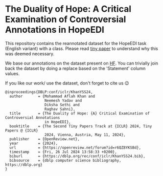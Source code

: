 # The Duality of Hope: A Critical Examination of Controversial Annotations in HopeEDI

This repository contains the reannotated dataset for the HopeEDI task (English variant) with a class. Please read [tiny paper](https://openreview.net/forum?id=r6QZ8YKSBd) to understand why this was deemed necessary.

We base our annotations on the dataset present on [HF](https://huggingface.co/datasets/hope_edi). You can trivially join back the dataset by doing a replace based on the 'Statement' column values.

If you like our work/ use the dataset, don't forget to cite us 😉

```
@inproceedings{DBLP:conf/iclr/KhanYSS24,
  author       = {Mohammad Aflah Khan and
                  Neemesh Yadav and
                  Diksha Sethi and
                  Raghav Sahni},
  title        = {The Duality of Hope: {A} Critical Examination of Controversial Annotations
                  in HopeEDI},
  booktitle    = {The Second Tiny Papers Track at {ICLR} 2024, Tiny Papers @ {ICLR}
                  2024, Vienna, Austria, May 11, 2024},
  publisher    = {OpenReview.net},
  year         = {2024},
  url          = {https://openreview.net/forum?id=r6QZ8YKSBd},
  timestamp    = {Fri, 26 Jul 2024 13:58:33 +0200},
  biburl       = {https://dblp.org/rec/conf/iclr/KhanYSS24.bib},
  bibsource    = {dblp computer science bibliography, https://dblp.org}
}
```
